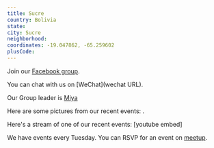 ```yaml
---
title: Sucre
country: Bolivia
state: 
city: Sucre
neighborhood: 
coordinates: -19.047862, -65.259602
plusCode:
---
```

Join our [Facebook group](https://www.facebook.com/groups/free.code.camp.Sucre).

You can chat with us on [WeChat](wechat URL).

Our Group leader is [Miya](freecodecamp.org/miya)

Here are some pictures from our recent events:
![]().

Here's a stream of one of our recent events:
[youtube embed]

We have events every Tuesday. You can RSVP for an event on [meetup](meetupurl).
